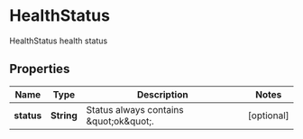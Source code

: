 

# HealthStatus

HealthStatus health status

## Properties

Name | Type | Description | Notes
------------ | ------------- | ------------- | -------------
**status** | **String** | Status always contains \&quot;ok\&quot;. |  [optional]



